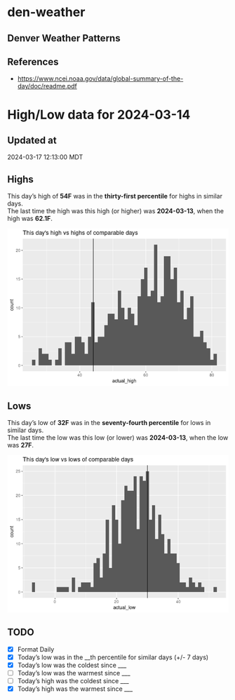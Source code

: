 

# den-weather

## Denver Weather Patterns

## References

- <https://www.ncei.noaa.gov/data/global-summary-of-the-day/doc/readme.pdf>

# High/Low data for 2024-03-14

## Updated at

2024-03-17 12:13:00 MDT

## Highs

This day’s high of **54F** was in the **thirty-first percentile** for
highs in similar days.  
The last time the high was this high (or higher) was **2024-03-13**,
when the high was **62.1F**.

![](readme_files/figure-commonmark/unnamed-chunk-4-1.png)

## Lows

This day’s low of **32F** was in the **seventy-fourth percentile** for
lows in similar days.  
The last time the low was this low (or lower) was **2024-03-13**, when
the low was **27F**.

![](readme_files/figure-commonmark/unnamed-chunk-6-1.png)

## TODO

- [x] Format Daily
- [x] Today’s low was in the \_\_th percentile for similar days (+/- 7
  days)
- [x] Today’s low was the coldest since \_\_\_
- [ ] Today’s low was the warmest since \_\_\_
- [ ] Today’s high was the coldest since \_\_\_
- [x] Today’s high was the warmest since \_\_\_
